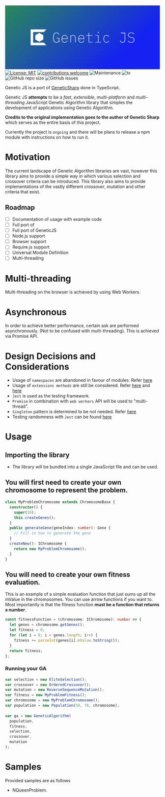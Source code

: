![Logo](./logo/cover.png)
[![License: MIT](https://img.shields.io/badge/License-MIT-yellow.svg?style=square)](https://opensource.org/licenses/MIT)
[![contributions welcome](https://img.shields.io/badge/contributions-welcome-brightgreen.svg?style=square)](https://github.com/JianLoong/genetic-js/issues)
![Maintenance](https://img.shields.io/maintenance/yes/2020)
![ts](https://badgen.net/badge/Built%20With/TypeScript/blue)
![GitHub repo size](https://img.shields.io/github/repo-size/JianLoong/genetic-js)
![GitHub issues](https://img.shields.io/github/issues/JianLoong/genetic-js)

Genetic JS is a port of [GeneticSharp](https://github.com/giacomelli/GeneticSharp) done in TypeScript.

Genetic JS **attempts** to be a _fast_, _extensible_, _multi-platform_ and _multi-threading_ JavaScript Genetic Algorithm library that simples the development of applications using Genetic Algorithm.

**Credits to the original implementation goes to the author of Genetic Sharp** which serves as the entire basis of this project.

Currently the project is `ongoing` and there will be plans to release a npm module with instructions on how to run it.

# Motivation

The current landscape of Genetic Algorithm libraries are vast, however this library aims to provide a simple way in which various selection and crossover criteria can be introduced. This library also aims to provide implementations of the vastly different _crossover_, _mutation_ and other criteria that exist.

## Roadmap

- [ ] Documentation of usage with example code
- [ ] Full port of
- [ ] Full port of GeneticJS
- [ ] Node.js support
- [ ] Browser support
- [ ] Require.js support
- [ ] Universal Module Definition
- [ ] Multi-threading

# Multi-threading

Multi-threading on the browser is achieved by using Web Workers.

# Asynchronous

In order to achieve better performance, certain ask are performed asynchronously. (Not to be confused with multi-threading). This is achieved via Promise API.

# Design Decisions and Considerations

- Usage of `namespaces` are abandoned in favour of modules. Refer
  [here](https://michelenasti.com/2019/01/23/is-typescript-namespace-feature-deprecated.html)
- Usage of `extensions methods` are still be considered. Refer [here](https://www.c-sharpcorner.com/article/learn-about-extension-methods-in-typescript/) and [here](https://docs.microsoft.com/en-us/dotnet/csharp/programming-guide/classes-and-structs/extension-methods)
- `Jest` is used as the testing framework.
- `Promise` in combination with `web workers` API will be used to "multi-thread".
- `Singleton` pattern is determined to be not needed. Refer [here](https://medium.com/@dmnsgn/singleton-pattern-in-es6-d2d021d150ae)
- Testing randomness with `Jest` can be found [here](https://softwareengineering.stackexchange.com/questions/147134/how-should-i-test-randomness)

# Usage

## Importing the library

- The library will be bundled into a single JavaScript file and can be used.

## You will first need to create your own chromosome to represent the problem.

```typescript
class MyProblemChromosome extends ChromosomeBase {
  constructor() {
    super(10);
    this.createGenes();
  }
  public generateGene(geneIndex: number): Gene {
    // Fill in how to generate the gene
  }
  createNew(): IChromosome {
    return new MyProblemChromosome();
  }
}
```

## You will need to create your own fitness evaluation.

This is an example of a simple evaluation function that just sums up all the mValue in the chromosomes. You can use arrow functions if you want to. Most importantly is that the fitness function **must be a function that returns a number**.

```typescript
const fitnessFunction = (chromosome: IChromosome): number => {
  let genes = chromosome.getGenes();
  let fitness = 0;
  for (let i = 0; i < genes.length; i++) {
    fitness += parseInt(genes[i].mValue.toString());
  }
  return fitness;
};
```

### Running your GA

```typescript
var selection = new EliteSelection();
var crossover = new OrderedCrossover();
var mutation = new ReverseSequenceMutation();
var fitness = new MyProblemFitness();
var chromosome = new MyProblemChromosome();
var population = new Population(50, 70, chromosome);

var ga = new GeneticAlgorithm(
  population,
  fitness,
  selection,
  crossover,
  mutation
);
```

# Samples

Provided samples are as follows

- NQueenProblem.
